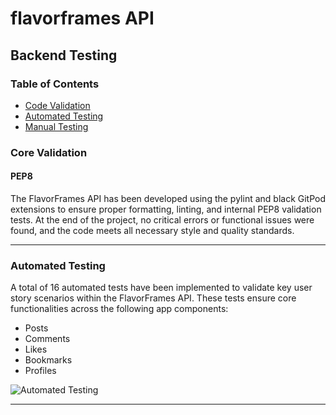 # flavorframes API 

## Backend Testing

### Table of Contents 
  - [Code Validation](#code-validation)
  - [Automated Testing](#automated-testing)
  - [Manual Testing](#manual-testing)

### Core Validation

#### PEP8

The FlavorFrames API has been developed using the pylint and black GitPod extensions to ensure proper formatting, linting, 
and internal PEP8 validation tests. 
At the end of the project, no critical errors or functional issues were found, 
and the code meets all necessary style and quality standards.

---

### Automated Testing

A total of 16 automated tests have been implemented to validate key user story scenarios within the FlavorFrames API. 
These tests ensure core functionalities across the following app components:
- Posts
- Comments
- Likes
- Bookmarks
- Profiles

![Automated Testing](https://res.cloudinary.com/maxiscloud/image/upload/v1740887570/Screenshot_2025-03-02_at_04.51.05_ltclbi.png)

---
